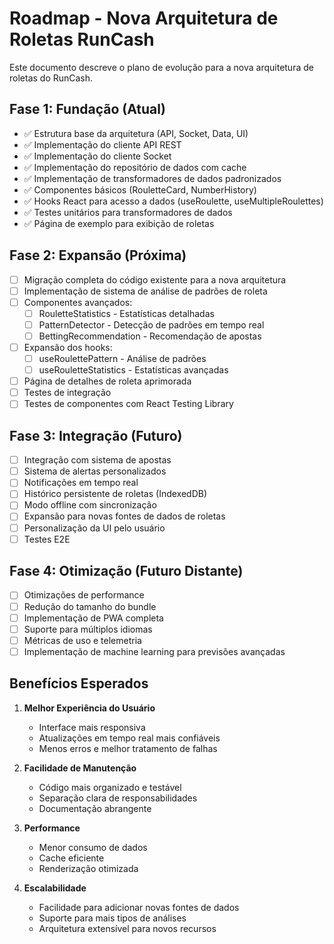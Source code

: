 # Roadmap - Nova Arquitetura de Roletas RunCash

Este documento descreve o plano de evolução para a nova arquitetura de roletas do RunCash.

## Fase 1: Fundação (Atual)

- ✅ Estrutura base da arquitetura (API, Socket, Data, UI)
- ✅ Implementação do cliente API REST
- ✅ Implementação do cliente Socket
- ✅ Implementação do repositório de dados com cache
- ✅ Implementação de transformadores de dados padronizados
- ✅ Componentes básicos (RouletteCard, NumberHistory)
- ✅ Hooks React para acesso a dados (useRoulette, useMultipleRoulettes)
- ✅ Testes unitários para transformadores de dados
- ✅ Página de exemplo para exibição de roletas

## Fase 2: Expansão (Próxima)

- [ ] Migração completa do código existente para a nova arquitetura
- [ ] Implementação de sistema de análise de padrões de roleta
- [ ] Componentes avançados:
  - [ ] RouletteStatistics - Estatísticas detalhadas
  - [ ] PatternDetector - Detecção de padrões em tempo real
  - [ ] BettingRecommendation - Recomendação de apostas
- [ ] Expansão dos hooks:
  - [ ] useRoulettePattern - Análise de padrões
  - [ ] useRouletteStatistics - Estatísticas avançadas
- [ ] Página de detalhes de roleta aprimorada
- [ ] Testes de integração
- [ ] Testes de componentes com React Testing Library

## Fase 3: Integração (Futuro)

- [ ] Integração com sistema de apostas
- [ ] Sistema de alertas personalizados
- [ ] Notificações em tempo real
- [ ] Histórico persistente de roletas (IndexedDB)
- [ ] Modo offline com sincronização
- [ ] Expansão para novas fontes de dados de roletas
- [ ] Personalização da UI pelo usuário
- [ ] Testes E2E

## Fase 4: Otimização (Futuro Distante)

- [ ] Otimizações de performance
- [ ] Redução do tamanho do bundle
- [ ] Implementação de PWA completa
- [ ] Suporte para múltiplos idiomas
- [ ] Métricas de uso e telemetria
- [ ] Implementação de machine learning para previsões avançadas

## Benefícios Esperados

1. **Melhor Experiência do Usuário**
   - Interface mais responsiva
   - Atualizações em tempo real mais confiáveis
   - Menos erros e melhor tratamento de falhas

2. **Facilidade de Manutenção**
   - Código mais organizado e testável
   - Separação clara de responsabilidades
   - Documentação abrangente

3. **Performance**
   - Menor consumo de dados
   - Cache eficiente
   - Renderização otimizada

4. **Escalabilidade**
   - Facilidade para adicionar novas fontes de dados
   - Suporte para mais tipos de análises
   - Arquitetura extensível para novos recursos 